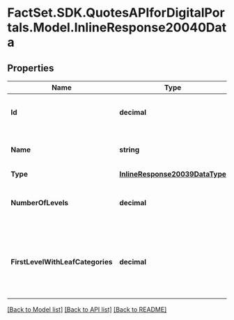 # FactSet.SDK.QuotesAPIforDigitalPortals.Model.InlineResponse20040Data

## Properties

Name | Type | Description | Notes
------------ | ------------- | ------------- | -------------
**Id** | **decimal** | Identifier of the category system. | [optional] 
**Name** | **string** | Name of the category system. | [optional] 
**Type** | [**InlineResponse20039DataType**](InlineResponse20039DataType.md) |  | [optional] 
**NumberOfLevels** | **decimal** | Number of levels of the category system. | [optional] 
**FirstLevelWithLeafCategories** | **decimal** | Number of the least detailed level of the category system that has leaf categories. | [optional] 

[[Back to Model list]](../README.md#documentation-for-models) [[Back to API list]](../README.md#documentation-for-api-endpoints) [[Back to README]](../README.md)

